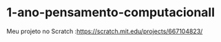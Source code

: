 # 1-ano-pensamento-computacionall
Meu projeto no Scratch :https://scratch.mit.edu/projects/667104823/
